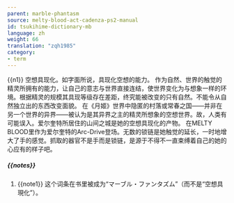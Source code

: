 ```yaml
---
parent: marble-phantasm
source: melty-blood-act-cadenza-ps2-manual
id: tsukihime-dictionary-mb
language: zh
weight: 66
translation: "zqh1985"
category:
- term
---
```


{{n1}}
空想具现化。如字面所说，具现化空想的能力。
作为自然、世界的触觉的精灵所拥有的能力，让自己的意志与世界直接连结，使世界变化为与想象一样的环境。根据精灵的规模其具现等级存在差距，终究能被改变的只有自然。不能令从自然独立出的东西改变面貌。
在《月姬》世界中隐匿的村落或常春之国——并非在另一个世界的异界——被认为是其异界之主的精灵所想象的空想世界。故，人类有可能误入。爱尔奎特所居住的山间之城是她的空想具现化的产物。
在MELTY BLOOD里作为爱尔奎特的Arc-Drive登场。无数的锁链是她触觉的延长，一时地增大了手的感觉。抓取的器官不是手而是锁链，是源于不得不一直束缚着自己的她的心应有的样子吧。

##### {{notes}}

1. {{note1}} 这个词条在书里被成为“マーブル・ファンタズム”（而不是“空想具現化”）。
